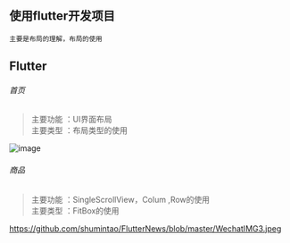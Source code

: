 ## 使用flutter开发项目
```
主要是布局的理解，布局的使用
```
## Flutter  

###### 首页
> 主要功能 ：UI界面布局 <br> 
> 主要类型 ：布局类型的使用 <br>
> 
![image](https://github.com/shumintao/FlutterNews/blob/master/WechatIMG4.jpeg)

###### 商品
> 主要功能 ：SingleScrollView，Colum ,Row的使用 <br> 
> 主要类型 ：FitBox的使用 <br>
> 
https://github.com/shumintao/FlutterNews/blob/master/WechatIMG3.jpeg
